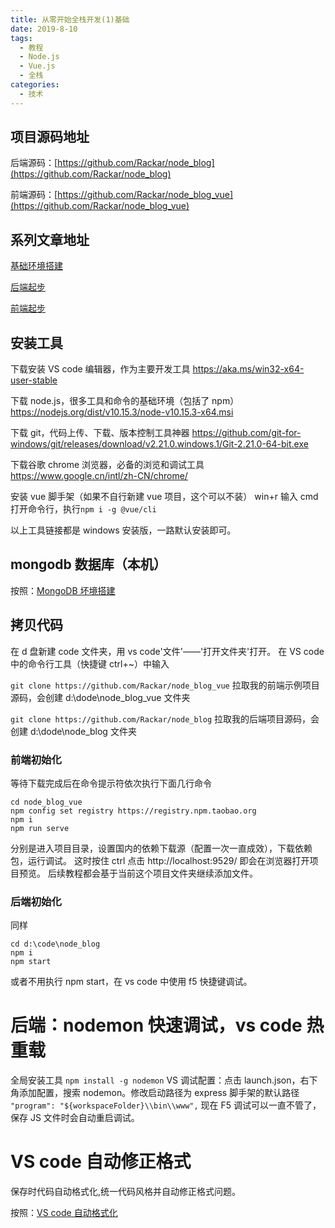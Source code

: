 ```yaml
---
title: 从零开始全栈开发(1)基础
date: 2019-8-10
tags:
  - 教程
  - Node.js
  - Vue.js
  - 全栈
categories:
  - 技术
---
```


## 项目源码地址

后端源码：[https://github.com/Rackar/node_blog](https://github.com/Rackar/node_blog)

前端源码：[https://github.com/Rackar/node_blog_vue](https://github.com/Rackar/node_blog_vue)

## 系列文章地址

[基础环境搭建](./nodeStart1)

[后端起步](./nodeStart2)

[前端起步](./nodeStart3)

## 安装工具

下载安装 VS code 编辑器，作为主要开发工具
https://aka.ms/win32-x64-user-stable

下载 node.js，很多工具和命令的基础环境（包括了 npm）
https://nodejs.org/dist/v10.15.3/node-v10.15.3-x64.msi

下载 git，代码上传、下载、版本控制工具神器
https://github.com/git-for-windows/git/releases/download/v2.21.0.windows.1/Git-2.21.0-64-bit.exe

下载谷歌 chrome 浏览器，必备的浏览和调试工具
https://www.google.cn/intl/zh-CN/chrome/

安装 vue 脚手架（如果不自行新建 vue 项目，这个可以不装）
win+r 输入 cmd 打开命令行，执行`npm i -g @vue/cli`

以上工具链接都是 windows 安装版，一路默认安装即可。

## mongodb 数据库（本机）

按照：[MongoDB 坏境搭建](./mongoStart)

## 拷贝代码

在 d 盘新建 code 文件夹，用 vs code'文件'——'打开文件夹'打开。
在 VS code 中的命令行工具（快捷键 ctrl+~）中输入

`git clone https://github.com/Rackar/node_blog_vue`
拉取我的前端示例项目源码，会创建 d:\dode\node_blog_vue 文件夹

`git clone https://github.com/Rackar/node_blog`
拉取我的后端项目源码，会创建 d:\dode\node_blog 文件夹

### 前端初始化

等待下载完成后在命令提示符依次执行下面几行命令

```
cd node_blog_vue
npm config set registry https://registry.npm.taobao.org
npm i
npm run serve
```

分别是进入项目目录，设置国内的依赖下载源（配置一次一直成效），下载依赖包，运行调试。
这时按住 ctrl 点击 http://localhost:9529/ 即会在浏览器打开项目预览。
后续教程都会基于当前这个项目文件夹继续添加文件。

### 后端初始化

同样

```
cd d:\code\node_blog
npm i
npm start
```

或者不用执行 npm start，在 vs code 中使用 f5 快捷键调试。

# 后端：nodemon 快速调试，vs code 热重载

全局安装工具
`npm install -g nodemon`
VS 调试配置：点击 launch.json，右下角添加配置，搜索 nodemon。修改启动路径为 express 脚手架的默认路径
`"program": "${workspaceFolder}\\bin\\www",`
现在 F5 调试可以一直不管了，保存 JS 文件时会自动重启调试。

# VS code 自动修正格式

保存时代码自动格式化,统一代码风格并自动修正格式问题。

按照：[VS code 自动格式化](./vueEslint)
